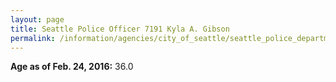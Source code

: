 ```yaml
---
layout: page
title: Seattle Police Officer 7191 Kyla A. Gibson
permalink: /information/agencies/city_of_seattle/seattle_police_department/copbook/7191/
---
```


**Age as of Feb. 24, 2016:** 36.0
